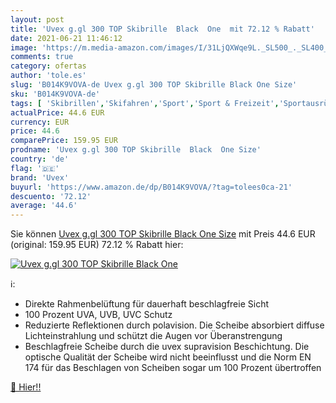 ```yaml
---
layout: post
title: 'Uvex g.gl 300 TOP Skibrille  Black  One  mit 72.12 % Rabatt'
date: 2021-06-21 11:46:12
image: 'https://m.media-amazon.com/images/I/31LjQXWqe9L._SL500_._SL400_.jpg'
comments: true
category: ofertas
author: 'tole.es'
slug: 'B014K9VOVA-de Uvex g.gl 300 TOP Skibrille Black One Size'
sku: 'B014K9VOVA-de'
tags: [ 'Skibrillen','Skifahren','Sport','Sport & Freizeit','Sportausrüstung & -bekleidung','Wintersport','uvex', ]
actualPrice: 44.6 EUR
currency: EUR
price: 44.6
comparePrice: 159.95 EUR
prodname: 'Uvex g.gl 300 TOP Skibrille  Black  One Size'
country: 'de'
flag: '🇩🇪'
brand: 'Uvex'
buyurl: 'https://www.amazon.de/dp/B014K9VOVA/?tag=tolees0ca-21'
descuento: '72.12'
average: '44.6'
---
```


Sie können [Uvex g.gl 300 TOP Skibrille  Black  One Size](https://www.amazon.de/dp/B014K9VOVA/?tag=tolees0ca-21) mit Preis 44.6 EUR (original: 159.95 EUR) 72.12 % Rabatt hier:

[![Uvex g.gl 300 TOP Skibrille  Black  One ](https://m.media-amazon.com/images/I/31LjQXWqe9L._SL500_._SL400_.jpg)](https://www.amazon.de/dp/B014K9VOVA/?tag=tolees0ca-21)

ℹ️:

- Direkte Rahmenbelüftung für dauerhaft beschlagfreie Sicht
- 100 Prozent UVA, UVB, UVC Schutz
- Reduzierte Reflektionen durch polavision. Die Scheibe absorbiert diffuse Lichteinstrahlung und schützt die Augen vor Überanstrengung
- Beschlagfreie Scheibe durch die uvex supravision Beschichtung. Die optische Qualität der Scheibe wird nicht beeinflusst und die Norm EN 174 für das Beschlagen von Scheiben sogar um 100 Prozent übertroffen

[🛒 Hier!!](https://www.amazon.de/dp/B014K9VOVA/?tag=tolees0ca-21)
